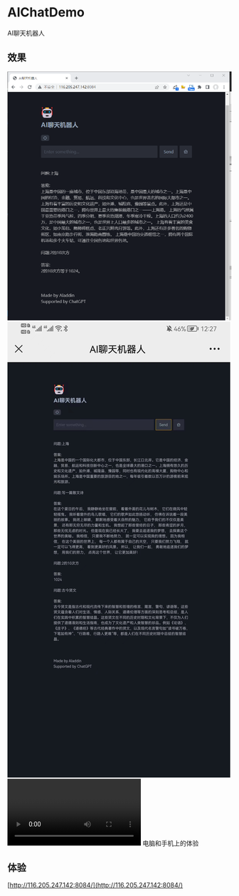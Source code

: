 # AIChatDemo
AI聊天机器人

## 效果
![](Img/1.png)
![](Img/2.jpg)
![](Img/AI语音问答.mp4)
电脑和手机上的体验

## 体验
[http://116.205.247.142:8084/](http://116.205.247.142:8084/)
